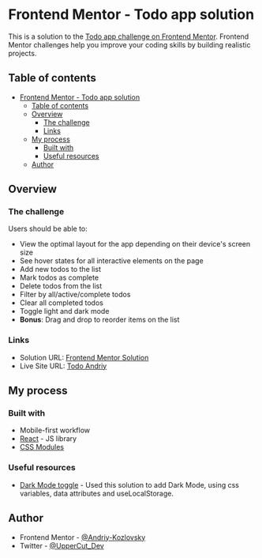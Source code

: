 # Frontend Mentor - Todo app solution

This is a solution to the [Todo app challenge on Frontend Mentor](https://www.frontendmentor.io/challenges/todo-app-Su1_KokOW). Frontend Mentor challenges help you improve your coding skills by building realistic projects.

## Table of contents

- [Frontend Mentor - Todo app solution](#frontend-mentor---todo-app-solution)
  - [Table of contents](#table-of-contents)
  - [Overview](#overview)
    - [The challenge](#the-challenge)
    - [Links](#links)
  - [My process](#my-process)
    - [Built with](#built-with)
    - [Useful resources](#useful-resources)
  - [Author](#author)

## Overview

### The challenge

Users should be able to:

- View the optimal layout for the app depending on their device's screen size
- See hover states for all interactive elements on the page
- Add new todos to the list
- Mark todos as complete
- Delete todos from the list
- Filter by all/active/complete todos
- Clear all completed todos
- Toggle light and dark mode
- **Bonus**: Drag and drop to reorder items on the list

### Links

- Solution URL: [Frontend Mentor Solution](https://www.frontendmentor.io/challenges/todo-app-Su1_KokOW/hub/todo-app-using-react-dWzDpJzG3)
- Live Site URL: [Todo Andriy](https://todo-andriy.netlify.app/)

## My process

### Built with

- Mobile-first workflow
- [React](https://reactjs.org/) - JS library
- [CSS Modules](https://github.com/css-modules/css-modules)

### Useful resources

- [Dark Mode toggle](https://css-tricks.com/easy-dark-mode-and-multiple-color-themes-in-react/) - Used this solution to add Dark Mode, using css variables, data attributes and useLocalStorage.

## Author

- Frontend Mentor - [@Andriy-Kozlovsky](https://www.frontendmentor.io/profile/Andriy-Kozlovsky)
- Twitter - [@UpperCut_Dev](https://twitter.com/UpperCut_Dev)
